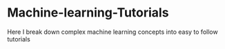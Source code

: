 # Machine-learning-Tutorials
Here I break down complex machine learning concepts into easy to follow tutorials
